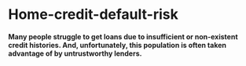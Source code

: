 # Home-credit-default-risk
#### Many people struggle to get loans due to insufficient or non-existent credit histories. And, unfortunately, this population is often taken advantage of by untrustworthy lenders.
